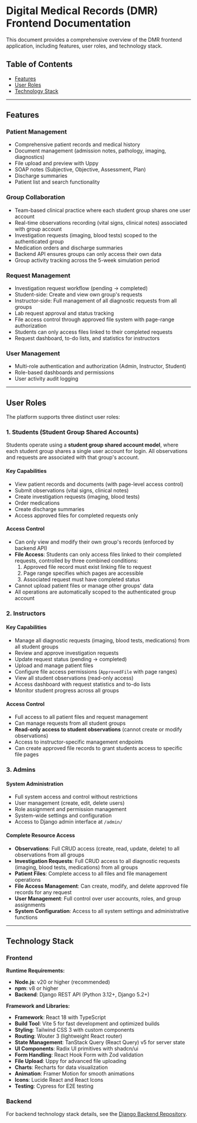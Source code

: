 # Digital Medical Records (DMR) Frontend Documentation

This document provides a comprehensive overview of the DMR frontend application, including features, user roles, and technology stack.

## Table of Contents

- [Features](#features)
- [User Roles](#user-roles)
- [Technology Stack](#technology-stack)

---

## Features

### Patient Management

- Comprehensive patient records and medical history
- Document management (admission notes, pathology, imaging, diagnostics)
- File upload and preview with Uppy
- SOAP notes (Subjective, Objective, Assessment, Plan)
- Discharge summaries
- Patient list and search functionality

### Group Collaboration

- Team-based clinical practice where each student group shares one user account
- Real-time observations recording (vital signs, clinical notes) associated with group account
- Investigation requests (imaging, blood tests) scoped to the authenticated group
- Medication orders and discharge summaries
- Backend API ensures groups can only access their own data
- Group activity tracking across the 5-week simulation period

### Request Management

- Investigation request workflow (pending → completed)
- Student-side: Create and view own group's requests
- Instructor-side: Full management of all diagnostic requests from all groups
- Lab request approval and status tracking
- File access control through approved file system with page-range authorization
- Students can only access files linked to their completed requests
- Request dashboard, to-do lists, and statistics for instructors

### User Management

- Multi-role authentication and authorization (Admin, Instructor, Student)
- Role-based dashboards and permissions
- User activity audit logging

---

## User Roles

The platform supports three distinct user roles:

### 1. Students (Student Group Shared Accounts)

Students operate using a **student group shared account model**, where each student group shares a single user account for login. All observations and requests are associated with that group's account.

#### Key Capabilities

- View patient records and documents (with page-level access control)
- Submit observations (vital signs, clinical notes)
- Create investigation requests (imaging, blood tests)
- Order medications
- Create discharge summaries
- Access approved files for completed requests only

#### Access Control

- Can only view and modify their own group's records (enforced by backend API)
- **File Access**: Students can only access files linked to their completed requests, controlled by three combined conditions:
  1. Approved file record must exist linking file to request
  2. Page range specifies which pages are accessible
  3. Associated request must have completed status
- Cannot upload patient files or manage other groups' data
- All operations are automatically scoped to the authenticated group account

### 2. Instructors

#### Key Capabilities

- Manage all diagnostic requests (imaging, blood tests, medications) from all student groups
- Review and approve investigation requests
- Update request status (pending → completed)
- Upload and manage patient files
- Configure file access permissions (`ApprovedFile` with page ranges)
- View all student observations (read-only access)
- Access dashboard with request statistics and to-do lists
- Monitor student progress across all groups

#### Access Control

- Full access to all patient files and request management
- Can manage requests from all student groups
- **Read-only access to student observations** (cannot create or modify observations)
- Access to instructor-specific management endpoints
- Can create approved file records to grant students access to specific file pages

### 3. Admins

#### System Administration

- Full system access and control without restrictions
- User management (create, edit, delete users)
- Role assignment and permission management
- System-wide settings and configuration
- Access to Django admin interface at `/admin/`

#### Complete Resource Access

- **Observations**: Full CRUD access (create, read, update, delete) to all observations from all groups
- **Investigation Requests**: Full CRUD access to all diagnostic requests (imaging, blood tests, medications) from all groups
- **Patient Files**: Complete access to all files and file management operations
- **File Access Management**: Can create, modify, and delete approved file records for any request
- **User Management**: Full control over user accounts, roles, and group assignments
- **System Configuration**: Access to all system settings and administrative functions

---

## Technology Stack

### Frontend

**Runtime Requirements:**

- **Node.js**: v20 or higher (recommended)
- **npm**: v8 or higher
- **Backend**: Django REST API (Python 3.12+, Django 5.2+)

**Framework and Libraries:**

- **Framework**: React 18 with TypeScript
- **Build Tool**: Vite 5 for fast development and optimized builds
- **Styling**: Tailwind CSS 3 with custom components
- **Routing**: Wouter 3 (lightweight React router)
- **State Management**: TanStack Query (React Query) v5 for server state
- **UI Components**: Radix UI primitives with shadcn/ui
- **Form Handling**: React Hook Form with Zod validation
- **File Upload**: Uppy for advanced file uploading
- **Charts**: Recharts for data visualization
- **Animation**: Framer Motion for smooth animations
- **Icons**: Lucide React and React Icons
- **Testing**: Cypress for E2E testing

### Backend

For backend technology stack details, see the [Django Backend Repository](https://github.com/UWA-CITS5206-DMR/dmrserver).

